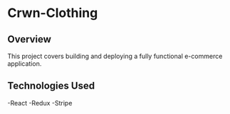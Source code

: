 # Crwn-Clothing
## Overview
This project covers building and deploying a fully functional e-commerce application.
## Technologies Used
-React
-Redux
-Stripe